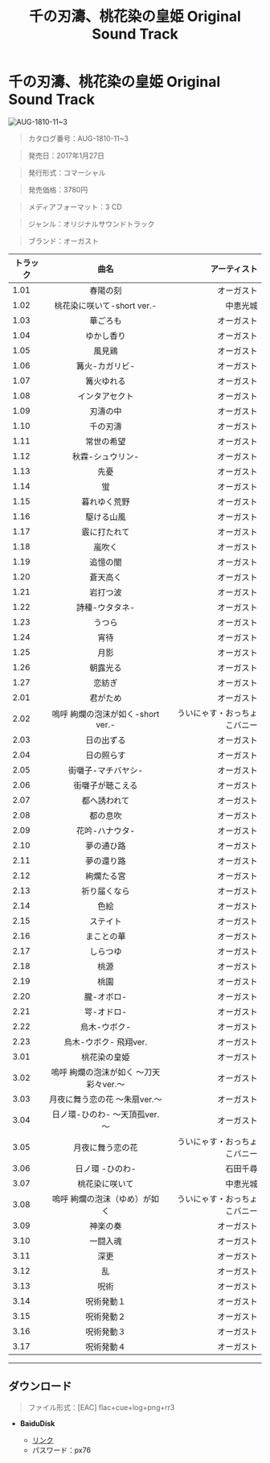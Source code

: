 ﻿---
layout: mypost
title: 千の刃濤、桃花染の皇姫 Original Sound Track
categories: [オーガスト]
---

# 千の刃濤、桃花染の皇姫 Original Sound Track

![AUG-1810-11~3](AUG-1810-11~3-Cover.jpg)

> カタログ番号：AUG-1810-11~3

> 発売日：2017年1月27日

> 発行形式：コマーシャル

> 発売価格：3780円

> メディアフォーマット：3 CD

> ジャンル：オリジナルサウンドトラック

> ブランド：オーガスト


| トラック | 曲名 | アーティスト |
| ------| :-----------: | -----: |
| 1.01   | 春陽の刻                   | オーガスト |
| 1.02   | 桃花染に咲いて-short ver.- | 中恵光城 |
| 1.03   | 華ごろも                   | オーガスト |
| 1.04   | ゆかし香り                 | オーガスト |
| 1.05   | 風見鶏                     | オーガスト |
| 1.06   | 篝火-カガリビ-             | オーガスト |
| 1.07   | 篝火ゆれる                 | オーガスト |
| 1.08   | インタアセクト             | オーガスト |
| 1.09   | 刃濤の中                   | オーガスト |
| 1.10   | 千の刃濤                   | オーガスト |
| 1.11   | 常世の希望                 | オーガスト |
| 1.12   | 秋霖-シュウリン-           | オーガスト |
| 1.13   | 先憂                       | オーガスト |
| 1.14   | 蛍                         | オーガスト |
| 1.15   | 暮れゆく荒野               | オーガスト |
| 1.16   | 駆ける山風                 | オーガスト |
| 1.17   | 霰に打たれて               | オーガスト |
| 1.18   | 嵐吹く                     | オーガスト |
| 1.19   | 追憶の闇                   | オーガスト |
| 1.20   | 蒼天高く                   | オーガスト |
| 1.21   | 岩打つ波                   | オーガスト |
| 1.22   | 詩種-ウタタネ-             | オーガスト |
| 1.23   | うつら                     | オーガスト |
| 1.24   | 宵待                       | オーガスト |
| 1.25   | 月影                       | オーガスト |
| 1.26   | 朝露光る                   | オーガスト |
| 1.27   | 恋紡ぎ                     | オーガスト |
| 2.01   | 君がため                          | オーガスト |
| 2.02   | 嗚呼 絢爛の泡沫が如く-short ver.- | ういにゃす・おっちょこバニー |
| 2.03   | 日の出ずる                        | オーガスト |
| 2.04   | 日の照らす                        | オーガスト |
| 2.05   | 街囃子-マチバヤシ-                | オーガスト |
| 2.06   | 街囃子が聴こえる                  | オーガスト |
| 2.07   | 都へ誘われて                      | オーガスト |
| 2.08   | 都の息吹                          | オーガスト |
| 2.09   | 花吟-ハナウタ-                    | オーガスト |
| 2.10   | 夢の通ひ路                        | オーガスト |
| 2.11   | 夢の還り路                        | オーガスト |
| 2.12   | 絢爛たる宮                        | オーガスト |
| 2.13   | 祈り届くなら                      | オーガスト |
| 2.14   | 色絵                              | オーガスト |
| 2.15   | ステイト                          | オーガスト |
| 2.16   | まことの華                        | オーガスト |
| 2.17   | しらつゆ                          | オーガスト |
| 2.18   | 桃源                              | オーガスト |
| 2.19   | 桃園                              | オーガスト |
| 2.20   | 朧-オボロ-                        | オーガスト |
| 2.21   | 咢-オドロ-                        | オーガスト |
| 2.22   | 烏木-ウボク-                      | オーガスト |
| 2.23   | 烏木-ウボク- 飛翔ver.             | オーガスト |
| 3.01   | 桃花染の皇姫                           | オーガスト |
| 3.02   | 嗚呼 絢爛の泡沫が如く ～刀天彩々ver.～ | オーガスト |
| 3.03   | 月夜に舞う恋の花 ～朱扇ver.～          | オーガスト |
| 3.04   | 日ノ環-ひのわ- ～天頂孤ver.～          | オーガスト |
| 3.05   | 月夜に舞う恋の花                       | ういにゃす・おっちょこバニー|
| 3.06   | 日ノ環 -ひのわ-                        | 石田千尋 |
| 3.07   | 桃花染に咲いて                         | 中恵光城 |
| 3.08   | 嗚呼 絢爛の泡沫（ゆめ）が如く          | ういにゃす・おっちょこバニー|
| 3.09   | 神楽の奏                               | オーガスト |
| 3.10   | 一闘入魂                               | オーガスト |
| 3.11   | 深更                                   | オーガスト |
| 3.12   | 乱                                     | オーガスト |
| 3.13   | 呪術                                   | オーガスト |
| 3.14   | 呪術発動１                             | オーガスト |
| 3.15   | 呪術発動２                             | オーガスト |
| 3.16   | 呪術発動３                             | オーガスト |
| 3.17   | 呪術発動４                             | オーガスト |

---
## ダウンロード
> ファイル形式：[EAC] flac+cue+log+png+rr3

  - **BaiduDisk**

    - [リンク](https://pan.baidu.com/s/1GRtiftsnyPIUsJqp-asq-A)
    - パスワード：px76
  